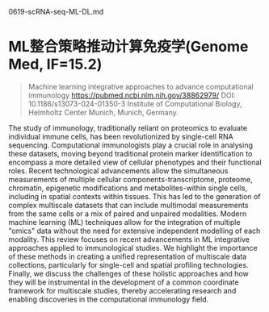 0619-scRNA-seq-ML-DL.md


# ML整合策略推动计算免疫学(Genome Med, IF=15.2)
> Machine learning integrative approaches to advance computational immunology
> https://pubmed.ncbi.nlm.nih.gov/38862979/
> DOI: 10.1186/s13073-024-01350-3
> Institute of Computational Biology, Helmholtz Center Munich, Munich, Germany.

The study of immunology, traditionally reliant on proteomics to evaluate individual immune cells, has been revolutionized by single-cell RNA sequencing. Computational immunologists play a crucial role in analysing these datasets, moving beyond traditional protein marker identification to encompass a more detailed view of cellular phenotypes and their functional roles. Recent technological advancements allow the simultaneous measurements of multiple cellular components-transcriptome, proteome, chromatin, epigenetic modifications and metabolites-within single cells, including in spatial contexts within tissues. This has led to the generation of complex multiscale datasets that can include multimodal measurements from the same cells or a mix of paired and unpaired modalities. Modern machine learning (ML) techniques allow for the integration of multiple "omics" data without the need for extensive independent modelling of each modality. This review focuses on recent advancements in ML integrative approaches applied to immunological studies. We highlight the importance of these methods in creating a unified representation of multiscale data collections, particularly for single-cell and spatial profiling technologies. Finally, we discuss the challenges of these holistic approaches and how they will be instrumental in the development of a common coordinate framework for multiscale studies, thereby accelerating research and enabling discoveries in the computational immunology field.




